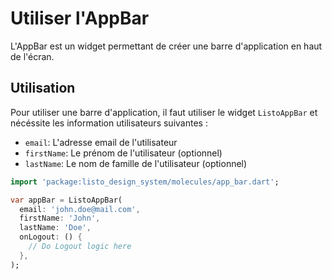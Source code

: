 # Utiliser l'AppBar

L'AppBar est un widget permettant de créer une barre d'application en haut de l'écran.

## Utilisation

Pour utiliser une barre d'application, il faut utiliser le widget `ListoAppBar` et nécéssite les information
utilisateurs suivantes :
- `email`: L'adresse email de l'utilisateur
- `firstName`: Le prénom de l'utilisateur (optionnel)
- `lastName`: Le nom de famille de l'utilisateur (optionnel)

```dart
import 'package:listo_design_system/molecules/app_bar.dart';

var appBar = ListoAppBar(
  email: 'john.doe@mail.com',
  firstName: 'John',
  lastName: 'Doe',
  onLogout: () {
    // Do Logout logic here
  },
);
```